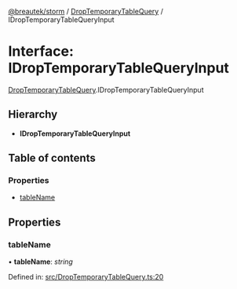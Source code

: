 [@breautek/storm](../README.md) / [DropTemporaryTableQuery](../modules/droptemporarytablequery.md) / IDropTemporaryTableQueryInput

# Interface: IDropTemporaryTableQueryInput

[DropTemporaryTableQuery](../modules/droptemporarytablequery.md).IDropTemporaryTableQueryInput

## Hierarchy

* **IDropTemporaryTableQueryInput**

## Table of contents

### Properties

- [tableName](droptemporarytablequery.idroptemporarytablequeryinput.md#tablename)

## Properties

### tableName

• **tableName**: *string*

Defined in: [src/DropTemporaryTableQuery.ts:20](https://github.com/breautek/storm/blob/4e204d2/src/DropTemporaryTableQuery.ts#L20)
